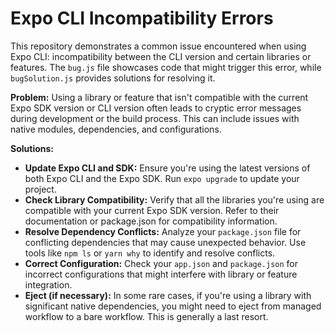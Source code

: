 # Expo CLI Incompatibility Errors

This repository demonstrates a common issue encountered when using Expo CLI: incompatibility between the CLI version and certain libraries or features.  The `bug.js` file showcases code that might trigger this error, while `bugSolution.js` provides solutions for resolving it.

**Problem:** Using a library or feature that isn't compatible with the current Expo SDK version or CLI version often leads to cryptic error messages during development or the build process.  This can include issues with native modules, dependencies, and configurations.

**Solutions:**
* **Update Expo CLI and SDK:** Ensure you're using the latest versions of both Expo CLI and the Expo SDK.  Run `expo upgrade` to update your project.
* **Check Library Compatibility:** Verify that all the libraries you're using are compatible with your current Expo SDK version. Refer to their documentation or package.json for compatibility information.
* **Resolve Dependency Conflicts:** Analyze your `package.json` file for conflicting dependencies that may cause unexpected behavior.  Use tools like `npm ls` or `yarn why` to identify and resolve conflicts. 
* **Correct Configuration:** Check your `app.json` and `package.json` for incorrect configurations that might interfere with library or feature integration.
* **Eject (if necessary):** In some rare cases, if you're using a library with significant native dependencies, you might need to eject from managed workflow to a bare workflow.  This is generally a last resort.